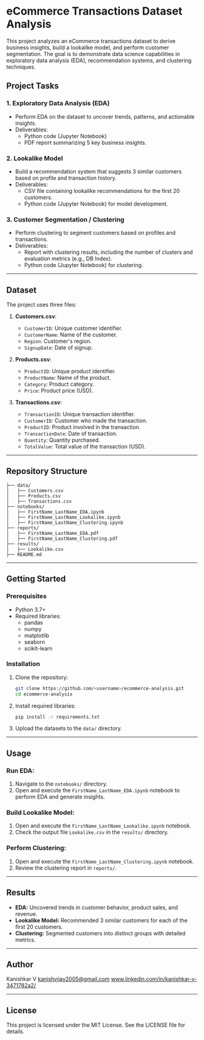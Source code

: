 # eCommerce Transactions Dataset Analysis

This project analyzes an eCommerce transactions dataset to derive business insights, build a lookalike model, and perform customer segmentation. The goal is to demonstrate data science capabilities in exploratory data analysis (EDA), recommendation systems, and clustering techniques.

## Project Tasks

### 1. **Exploratory Data Analysis (EDA)**
- Perform EDA on the dataset to uncover trends, patterns, and actionable insights.
- Deliverables:
  - Python code (Jupyter Notebook)
  - PDF report summarizing 5 key business insights.

### 2. **Lookalike Model**
- Build a recommendation system that suggests 3 similar customers based on profile and transaction history.
- Deliverables:
  - CSV file containing lookalike recommendations for the first 20 customers.
  - Python code (Jupyter Notebook) for model development.

### 3. **Customer Segmentation / Clustering**
- Perform clustering to segment customers based on profiles and transactions.
- Deliverables:
  - Report with clustering results, including the number of clusters and evaluation metrics (e.g., DB Index).
  - Python code (Jupyter Notebook) for clustering.

---

## Dataset
The project uses three files:

1. **Customers.csv**:
   - `CustomerID`: Unique customer identifier.
   - `CustomerName`: Name of the customer.
   - `Region`: Customer's region.
   - `SignupDate`: Date of signup.

2. **Products.csv**:
   - `ProductID`: Unique product identifier.
   - `ProductName`: Name of the product.
   - `Category`: Product category.
   - `Price`: Product price (USD).

3. **Transactions.csv**:
   - `TransactionID`: Unique transaction identifier.
   - `CustomerID`: Customer who made the transaction.
   - `ProductID`: Product involved in the transaction.
   - `TransactionDate`: Date of transaction.
   - `Quantity`: Quantity purchased.
   - `TotalValue`: Total value of the transaction (USD).

---

## Repository Structure
```
├── data/
│   ├── Customers.csv
│   ├── Products.csv
│   ├── Transactions.csv
├── notebooks/
│   ├── FirstName_LastName_EDA.ipynb
│   ├── FirstName_LastName_Lookalike.ipynb
│   ├── FirstName_LastName_Clustering.ipynb
├── reports/
│   ├── FirstName_LastName_EDA.pdf
│   ├── FirstName_LastName_Clustering.pdf
├── results/
│   ├── Lookalike.csv
├── README.md
```

---

## Getting Started

### Prerequisites
- Python 3.7+
- Required libraries:
  - pandas
  - numpy
  - matplotlib
  - seaborn
  - scikit-learn

### Installation
1. Clone the repository:
   ```bash
   git clone https://github.com/<username>/ecommerce-analysis.git
   cd ecommerce-analysis
   ```
2. Install required libraries:
   ```bash
   pip install -r requirements.txt
   ```

3. Upload the datasets to the `data/` directory.

---

## Usage

### Run EDA:
1. Navigate to the `notebooks/` directory.
2. Open and execute the `FirstName_LastName_EDA.ipynb` notebook to perform EDA and generate insights.

### Build Lookalike Model:
1. Open and execute the `FirstName_LastName_Lookalike.ipynb` notebook.
2. Check the output file `Lookalike.csv` in the `results/` directory.

### Perform Clustering:
1. Open and execute the `FirstName_LastName_Clustering.ipynb` notebook.
2. Review the clustering report in `reports/`.

---

## Results
- **EDA:** Uncovered trends in customer behavior, product sales, and revenue.
- **Lookalike Model:** Recommended 3 similar customers for each of the first 20 customers.
- **Clustering:** Segmented customers into distinct groups with detailed metrics.

---

## Author
Kanishkar V 
kanishvijay2005@gmail.com 
www.linkedin.com/in/kanishkar-v-3471782a2/

---

## License
This project is licensed under the MIT License. See the LICENSE file for details.

